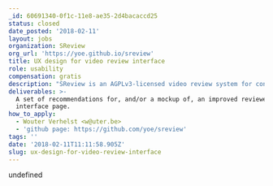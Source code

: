 ```yaml
---
_id: 60691340-0f1c-11e8-ae35-2d4bacaccd25
status: closed
date_posted: '2018-02-11'
layout: jobs
organization: SReview
org_url: 'https://yoe.github.io/sreview'
title: UX design for video review interface
role: usability
compensation: gratis
description: "SReview is an AGPLv3-licensed video review system for conferences. It was originally written for FOSDEM 2017, and has been reused for DebConf17 and FOSDEM 2018. If you were a speaker at any of those conferences, you may have seen it in action.\r\n\r\nThe idea of SReview is that reviewing hundreds of videos takes an insane amount of time if it needs to be done by the video team; but if you can crowdsource the review to the actual speakers who spoke at the conference (and possibly other volunteers), it can happen in much less time. However, for that to be successful, the review page needs to be as easy as possible to use; otherwise speakers either give up or enter the wrong data, and the resulting videos are not as good as they can be. The current UX is as easy as I can make it; but I'm not an expert on the subject and would welcome a review and/or redesign of the review page by someone who is.\r\n\r\nThere are also a few technical limitations to the system that reviewers may need to be aware of and which are not so obvious at first glance; unfortunately, some speakers have misunderstood the way the system works, and released videos with incorrect data as a result. This should absolutely be remedied to the full possible extent."
deliverables: >-
  A set of recommendations for, and/or a mockup of, an improved reviewer
  interface page.
how_to_apply:
  - Wouter Verhelst <w@uter.be>
  - 'github page: https://github.com/yoe/sreview'
tags: ''
date: '2018-02-11T11:11:58.905Z'
slug: ux-design-for-video-review-interface
---
```

undefined
